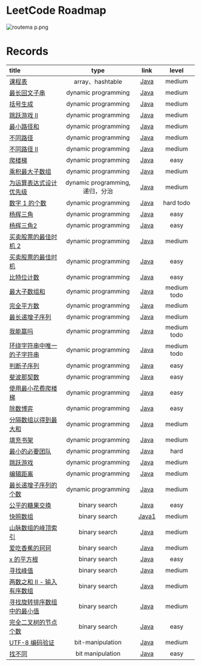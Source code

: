 # LeetCode Roadmap

![routema
p.png](routemap.png)

# Records

| title                                                                                                                                                                                                          |           type            |                                                      link                                                      |     level     |
|:---------------------------------------------------------------------------------------------------------------------------------------------------------------------------------------------------------------|:-------------------------:|:--------------------------------------------------------------------------------------------------------------:|:-------------:|
| [课程表](https://leetcode.cn/problems/course-schedule/description/?envType=problem-list-v2&envId=2cktkvj)                                                                                                         |      array、hashtable      |              [Java](https://github.com/xiamo0/leetcodejava/blob/main/src/CourseSchedule_207.java)              |    medium     |
| [最长回文子串](https://leetcode.cn/problems/longest-palindromic-substring/description/?envType=problem-list-v2&envId=dynamic-programming)                                                                            |    dynamic programming    |        [Java](https://github.com/xiamo0/leetcodejava/blob/main/src/dp/LongestPalindromicSubstring.java)        |    medium     |
| [括号生成](https://leetcode.cn/problems/generate-parentheses/description/?envType=problem-list-v2&envId=dynamic-programming)                                                                                       |    dynamic programming    |            [Java](https://github.com/xiamo0/leetcodejava/blob/main/src/dp/GenerateParentheses.java)            |    medium     |
| [跳跃游戏 II](https://leetcode.cn/problems/jump-game-ii/description/?envType=problem-list-v2&envId=dynamic-programming)                                                                                            |    dynamic programming    |                [Java](https://github.com/xiamo0/leetcodejava/blob/main/src/dp/JumpGameii.java)                 |    medium     |
| [最小路径和](https://leetcode.cn/problems/minimum-path-sum/description/?envType=problem-list-v2&envId=dynamic-programming)                                                                                          |    dynamic programming    |              [Java](https://github.com/xiamo0/leetcodejava/blob/main/src/dp/MinimumPathSum.java)               |    medium     |
| [不同路径](https://leetcode.cn/problems/unique-paths/description/?envType=problem-list-v2&envId=dynamic-programming)                                                                                               |    dynamic programming    |                [Java](https://github.com/xiamo0/leetcodejava/blob/main/src/dp/UniquePaths.java)                |    medium     |
| [不同路径 II](https://leetcode.cn/problems/unique-paths/description/?envType=problem-list-v2&envId=dynamic-programming)                                                                                            |    dynamic programming    |               [Java](https://github.com/xiamo0/leetcodejava/blob/main/src/dp/UniquePathsIi.java)               |    medium     |
| [爬楼梯](https://leetcode.cn/problems/climbing-stairs/description/?envType=problem-list-v2&envId=dynamic-programming)                                                                                             |    dynamic programming    |              [Java](https://github.com/xiamo0/leetcodejava/blob/main/src/dp/ClimbingStairs.java)               |     easy      |
| [乘积最大子数组](https://leetcode.cn/problems/maximum-product-subarray/description/)                                                                                                                                  |    dynamic programming    |          [Java](https://github.com/xiamo0/leetcodejava/blob/main/src/dp/MaximumProductSubarray.java)           |    medium     |
| [为运算表达式设计优先级](https://leetcode.cn/problems/different-ways-to-add-parentheses/description/?envType=problem-list-v2&envId=dynamic-programming)                                                                   | dynamic programming,递归，分治 |       [Java](https://github.com/xiamo0/leetcodejava/blob/main/src/dp/DifferentWaysToAddParentheses.java)       |    medium     |
| [数字 1 的个数](https://leetcode.cn/problems/number-of-digit-one/description/?envType=problem-list-v2&envId=dynamic-programming)                                                                                    |    dynamic programming    |             [Java](https://github.com/xiamo0/leetcodejava/blob/main/src/dp/NumberOfDigitOne.java)              |   hard todo   |
| [杨辉三角](https://leetcode.cn/problems/pascals-triangle/description/?envType=problem-list-v2&envId=dynamic-programming)                                                                                           |    dynamic programming    |              [Java](https://github.com/xiamo0/leetcodejava/blob/main/src/dp/PascalsTriangle.java)              |     easy      |
| [杨辉三角2](https://leetcode.cn/problems/pascals-triangle-ii/description/?envType=problem-list-v2&envId=dynamic-programming)                                                                                       |    dynamic programming    |             [Java](https://github.com/xiamo0/leetcodejava/blob/main/src/dp/PascalsTriangle2.java)              |     easy      |
| [买卖股票的最佳时机 2](https://leetcode.cn/problems/best-time-to-buy-and-sell-stock-ii/description/?envType=problem-list-v2&envId=dynamic-programming)                                                                  |    dynamic programming    |        [Java](https://github.com/xiamo0/leetcodejava/blob/main/src/dM/BestTimeToBuyAndSellStock2.java)         |    medium     |
| [买卖股票的最佳时机](https://leetcode.cn/problems/best-time-to-buy-and-sell-stock/description/?envType=problem-list-v2&envId=dynamic-programming)                                                                       |    dynamic programming    |         [Java](https://github.com/xiamo0/leetcodejava/blob/main/src/dp/BestTimeToBuyAndSellStock.java)         |     easy      |
| [比特位计数](https://leetcode.cn/problems/counting-bits/description/?envType=problem-list-v2&envId=dynamic-programming)                                                                                             |    dynamic programming    |               [Java](https://github.com/xiamo0/leetcodejava/blob/main/src/dp/CountingBits.java)                |     easy      |
| [最大子数组和](https://leetcode.cn/problems/maximum-subarray/description/?envType=problem-list-v2&envId=dynamic-programming)                                                                                         |    dynamic programming    |              [Java](https://github.com/xiamo0/leetcodejava/blob/main/src/dp/MaximumSubarray.java)              | medium   todo |
| [完全平方数](https://leetcode.cn/problems/perfect-squares/description/?envType=problem-list-v2&envId=dynamic-programming)                                                                                           |    dynamic programming    |              [Java](https://github.com/xiamo0/leetcodejava/blob/main/src/dp/PerfectSquares.java)               |    medium     |
| [最长递增子序列](https://leetcode.cn/problems/longest-increasing-subsequence/description/?envType=problem-list-v2&envId=dynamic-programming)                                                                          |    dynamic programming    |       [Java](https://github.com/xiamo0/leetcodejava/blob/main/src/dp/LongestIncreasingSubsequence.java)        |    medium     |
| [我能赢吗](https://leetcode.cn/problems/can-i-win/description/?envType=problem-list-v2&envId=dynamic-programming)                                                                                                  |    dynamic programming    |                  [Java](https://github.com/xiamo0/leetcodejava/blob/main/src/dp/CanIWin.java)                  | medium   todo |
| [环绕字符串中唯一的子字符串](https://leetcode.cn/problems/unique-substrings-in-wraparound-string/description/?envType=problem-list-v2&envId=dynamic-programming)                                                            |    dynamic programming    |    [Java](https://github.com/xiamo0/leetcodejava/blob/main/src/dp/UniqueSubstringsInWraparoundString.java)     | medium   todo |
| [判断子序列](https://leetcode.cn/problems/IsSubsequence/description/?envType=problem-list-v2&envId=dynamic-programming)                                                                                             |    dynamic programming    |               [Java](https://github.com/xiamo0/leetcodejava/blob/main/src/dp/IsSubsequence.java)               |     easy      |
| [斐波那契数](https://leetcode.cn/problems/fibonacci-number/description/?envType=problem-list-v2&envId=dynamic-programming)                                                                                          |    dynamic programming    |              [Java](https://github.com/xiamo0/leetcodejava/blob/main/src/dp/FibonacciNumber.java)              |     easy      |
| [使用最小花费爬楼梯](https://leetcode.cn/problems/MinCostClimbingStairs/description/?envType=problem-list-v2&envId=dynamic-programming)                                                                                 |    dynamic programming    |           [Java](https://github.com/xiamo0/leetcodejava/blob/main/src/dp/MinCostClimbingStairs.java)           |     easy      |
| [除数博弈](https://leetcode.cn/problems/DivisorGame/description/?envType=problem-list-v2&envId=dynamic-programming)                                                                                                |    dynamic programming    |                [Java](https://github.com/xiamo0/leetcodejava/blob/main/src/dp/DivisorGame.java)                |     easy      |
| [分隔数组以得到最大和](https://leetcode.cn/problems/partition-array-for-maximum-sum/description/?envType=problem-list-v2&envId=dynamic-programming)                                                                      |    dynamic programming    |        [Java](https://github.com/xiamo0/leetcodejava/blob/main/src/dp/PartitionArrayForMaximumSum.java)        |    medium     |
| [填充书架](https://leetcode.cn/problems/filling-bookcase-shelves/description/?envType=problem-list-v2&envId=dynamic-programming)                                                                                   |    dynamic programming    |          [Java](https://github.com/xiamo0/leetcodejava/blob/main/src/dp/FillingBookcaseShelves.java)           |    medium     |
| [最小的必要团队](https://leetcode.cn/problems/smallest-sufficient-team/description/?envType=problem-list-v2&envId=dynamic-programming)                                                                                |    dynamic programming    |          [Java](https://github.com/xiamo0/leetcodejava/blob/main/src/dp/SmallestSufficientTeam.java)           |     hard      |
| [跳跃游戏](https://leetcode.cn/problems/jump-game/description/?envType=problem-list-v2&envId=dynamic-programming)                                                                                                  |    dynamic programming    |                 [Java](https://github.com/xiamo0/leetcodejava/blob/main/src/dp/JumpGame.java)                  |    medium     |
| [编辑距离](https://leetcode.cn/problems/edit-distance/description/?envType=problem-list-v2&envId=dynamic-programming)                                                                                              |    dynamic programming    |               [Java](https://github.com/xiamo0/leetcodejava/blob/main/src/dp/EditDistance.java)                |    medium     |
| [最长递增子序列的个数](https://leetcode.cn/problems/number-of-longest-increasing-subsequence/description/?envType=problem-list-v2&envId=dynamic-programming)                                                             |    dynamic programming    |   [Java](https://github.com/xiamo0/leetcodejava/blob/main/src/dp/NumberOfLongestIncreasingSubsequence.java)    |    medium     |
| [公平的糖果交换](https://leetcode.cn/problems/fair-candy-swap/description/?envType=problem-list-v2&envId=binary-search)                                                                                               |       binary search       |          [Java](https://github.com/xiamo0/leetcodejava/blob/main/src/binarysearch/FairCandySwap.java)          |     easy      |
| [快照数组](https://leetcode.cn/problems/snapshot-array/description/?envType=problem-list-v2&envId=binary-search)                                                                                                   |       binary search       |         [Java1](https://github.com/xiamo0/leetcodejava/blob/main/src/binarysearch/SnapshotArray.java)          |    medium     |
| [山脉数组的峰顶索引](https://leetcode.cn/problems/peak-index-in-a-mountain-array/description/?envType=problem-list-v2&envId=binary-search)                                                                              |       binary search       |    [Java](https://github.com/xiamo0/leetcodejava/blob/main/src/binarysearch/PeakIndexInAMountainArray.java)    |    medium     |
| [爱吃香蕉的珂珂](https://leetcode.cn/problems/koko-eating-bananas/description/?envType=problem-list-v2&envId=binary-search)                                                                                           |       binary search       |        [Java](https://github.com/xiamo0/leetcodejava/blob/main/src/binarysearch/KokoEatingBananas.java)        |    medium     |
| [x 的平方根](https://leetcode.cn/problems/sqrtx/description/?envType=problem-list-v2&envId=binary-search)                                                                                                          |       binary search       |              [Java](https://github.com/xiamo0/leetcodejava/blob/main/src/binarysearch/Sqrtx.java)              |     easy      |
| [寻找峰值](https://leetcode.cn/problems/find-peak-element/description/?envType=problem-list-v2&envId=binary-search)                                                                                                |       binary search       |         [Java](https://github.com/xiamo0/leetcodejava/blob/main/src/binarysearch/FindPeakElement.java)         |    medium     |
| [两数之和 II - 输入有序数组](https://leetcode.cn/problems/two-sum-ii-input-array-is-sorted/description/?envType=problem-list-v2&envId=binary-search)                                                                     |       binary search       |   [Java](https://github.com/xiamo0/leetcodejava/blob/main/src/binarysearch/TwoSumIiInputArrayIsSorted.java)    |    medium     |
| [寻找旋转排序数组中的最小值](https://leetcode.cn/problems/find-minimum-in-rotated-sorted-array/description/?envType=problem-list-v2&envId=binary-search)                                                                    |       binary search       | [Java](https://github.com/xiamo0/leetcodejava/blob/main/src/binarysearch/FindMinimumInRotatedSortedArray.java) |    medium     |
| [完全二叉树的节点个数](https://leetcode.cn/problems/count-complete-tree-nodes/description/?envType=problem-list-v2&envId=binary-search)                                                                                  |       binary search       |     [Java](https://github.com/xiamo0/leetcodejava/blob/main/src/binarysearch/CountCompleteTreeNodes.java)      |     easy      |
| [UTF-8 编码验证](https://leetcode.cn/problems/utf-8-validation/description/?envType=problem-list-v2&envId=bit-manipulation)                                                                                        |       bit-manipulation       |         [Java](https://github.com/xiamo0/leetcodejava/blob/main/src/binarysearch/Utf8Validation.java)          |     medium      |
| [找不同](https://leetcode.cn/problems/find-the-difference/description/?envType=problem-list-v2&envId=bit-manipulation)                                                                                               |     bit manipulation      |        [Java](https://github.com/xiamo0/leetcodejava/blob/main/src/binarysearch/FindTheDifference.java)        |     easy      |


